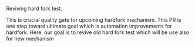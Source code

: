 Reviving hard fork test. 

This is crucial quality gate for upcoming hardfork mechanism. This PR is one step toward ultimate goal which is automation improvements for hardfork. Here, our goal is to revive old hard fork test which will be use also for new mechanism